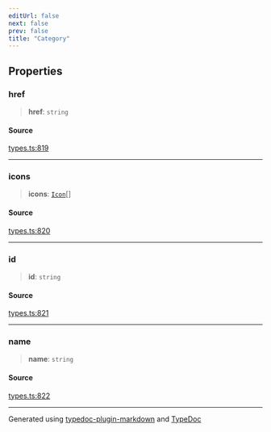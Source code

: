 ```yaml
---
editUrl: false
next: false
prev: false
title: "Category"
---
```


## Properties

### href

> **href**: `string`

#### Source

[types.ts:819](https://github.com/fostertheweb/spotify-web-sdk/blob/8d95f4b/src/types.ts#L819)

***

### icons

> **icons**: [`Icon`](/api/interfaces/icon/)[]

#### Source

[types.ts:820](https://github.com/fostertheweb/spotify-web-sdk/blob/8d95f4b/src/types.ts#L820)

***

### id

> **id**: `string`

#### Source

[types.ts:821](https://github.com/fostertheweb/spotify-web-sdk/blob/8d95f4b/src/types.ts#L821)

***

### name

> **name**: `string`

#### Source

[types.ts:822](https://github.com/fostertheweb/spotify-web-sdk/blob/8d95f4b/src/types.ts#L822)

***

Generated using [typedoc-plugin-markdown](https://www.npmjs.com/package/typedoc-plugin-markdown) and [TypeDoc](https://typedoc.org/)
